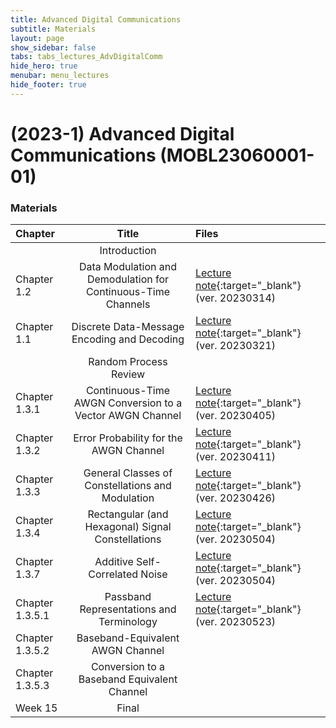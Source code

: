 ```yaml
---
title: Advanced Digital Communications
subtitle: Materials
layout: page
show_sidebar: false
tabs: tabs_lectures_AdvDigitalComm
hide_hero: true
menubar: menu_lectures
hide_footer: true
---
```


# (2023-1) Advanced Digital Communications (MOBL23060001-01)

### Materials

<!--Please check out the [Hanbat University LMS](https://cyber.hanbat.ac.kr){:target="_blank"}-->

| Chapter | Title | Files |
|:---|:---:|:---|
|  | Introduction |  |
| Chapter 1.2 | Data Modulation and Demodulation for Continuous-Time Channels | [Lecture note](https://drive.google.com/file/d/1ObHDbhVfUoIDfP_H5RVeBNmFsq2Ljjjq/view?usp=sharing){:target="_blank"} (ver. 20230314) |
| Chapter 1.1 | Discrete Data-Message Encoding and Decoding | [Lecture note](https://drive.google.com/file/d/12kNkYi9ceSeavCCzF3i_U9rFNkr3SPpG/view?usp=sharing){:target="_blank"} (ver. 20230321) |
|  | Random Process Review |  |
| Chapter 1.3.1 | Continuous-Time AWGN Conversion to a Vector AWGN Channel | [Lecture note](https://drive.google.com/file/d/1WxYLrc8vraYE1OFhIoVmGgNSOBSuMwg8/view?usp=sharing){:target="_blank"} (ver. 20230405) |
| Chapter 1.3.2 | Error Probability for the AWGN Channel | [Lecture note](https://drive.google.com/file/d/1V0PNgJhp8cbCz5255yXnHY-MskhaVyw7/view?usp=sharing){:target="_blank"} (ver. 20230411) |
| Chapter 1.3.3 | General Classes of Constellations and Modulation | [Lecture note](https://drive.google.com/file/d/1NxXgf-fgU-kqxhOvSShu4EQMLmV72Md7/view?usp=sharing){:target="_blank"} (ver. 20230426) |
| Chapter 1.3.4 | Rectangular (and Hexagonal) Signal Constellations | [Lecture note](https://drive.google.com/file/d/1mO0tuc_ViBXmIFMx0M-vLh7D1jb6X6Bc/view?usp=sharing){:target="_blank"} (ver. 20230504) |
| Chapter 1.3.7 | Additive Self-Correlated Noise | [Lecture note](https://drive.google.com/file/d/1VopShFvUyqsx5PIAl27mJ_w--sCc8rom/view?usp=sharing){:target="_blank"} (ver. 20230504) |
| Chapter 1.3.5.1 | Passband Representations and Terminology | [Lecture note](https://drive.google.com/file/d/1kRzGbXsowwqmFGAXJlM7OKlUUSSzaMtS/view?usp=sharing){:target="_blank"} (ver. 20230523) |
| Chapter 1.3.5.2 | Baseband-Equivalent AWGN Channel |  |
| Chapter 1.3.5.3 | Conversion to a Baseband Equivalent Channel |  |
| Week 15 | Final |  |
